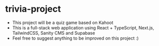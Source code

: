 # trivia-project

- This project will be a quiz game based on Kahoot
- This is a full-stack web application using React + TypeScript, Next.js, TailwindCSS, Sanity CMS and Supabase
- Feel free to suggest anything to be improved on this project :)
